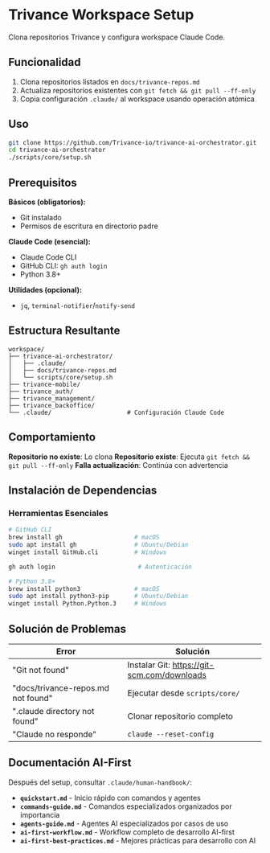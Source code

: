 # Trivance Workspace Setup

Clona repositorios Trivance y configura workspace Claude Code.

## Funcionalidad

1. Clona repositorios listados en `docs/trivance-repos.md`
2. Actualiza repositorios existentes con `git fetch && git pull --ff-only`
3. Copia configuración `.claude/` al workspace usando operación atómica

## Uso

```bash
git clone https://github.com/Trivance-io/trivance-ai-orchestrator.git
cd trivance-ai-orchestrator
./scripts/core/setup.sh
```

## Prerequisitos

**Básicos (obligatorios):**

- Git instalado
- Permisos de escritura en directorio padre

**Claude Code (esencial):**

- Claude Code CLI
- GitHub CLI: `gh auth login`
- Python 3.8+

**Utilidades (opcional):**

- `jq`, `terminal-notifier`/`notify-send`

## Estructura Resultante

```
workspace/
├── trivance-ai-orchestrator/
│   ├── .claude/
│   ├── docs/trivance-repos.md
│   └── scripts/core/setup.sh
├── trivance-mobile/
├── trivance_auth/
├── trivance_management/
├── trivance_backoffice/
└── .claude/                     # Configuración Claude Code
```

## Comportamiento

**Repositorio no existe**: Lo clona
**Repositorio existe**: Ejecuta `git fetch && git pull --ff-only`
**Falla actualización**: Continúa con advertencia

## Instalación de Dependencias

### Herramientas Esenciales

```bash
# GitHub CLI
brew install gh                    # macOS
sudo apt install gh                # Ubuntu/Debian
winget install GitHub.cli          # Windows

gh auth login                       # Autenticación

# Python 3.8+
brew install python3               # macOS
sudo apt install python3-pip       # Ubuntu/Debian
winget install Python.Python.3     # Windows
```

## Solución de Problemas

| Error                              | Solución                                    |
| ---------------------------------- | ------------------------------------------- |
| "Git not found"                    | Instalar Git: https://git-scm.com/downloads |
| "docs/trivance-repos.md not found" | Ejecutar desde `scripts/core/`              |
| ".claude directory not found"      | Clonar repositorio completo                 |
| "Claude no responde"               | `claude --reset-config`                     |

## Documentación AI-First

Después del setup, consultar `.claude/human-handbook/`:

- **`quickstart.md`** - Inicio rápido con comandos y agentes
- **`commands-guide.md`** - Comandos especializados organizados por importancia
- **`agents-guide.md`** - Agentes AI especializados por casos de uso
- **`ai-first-workflow.md`** - Workflow completo de desarrollo AI-first
- **`ai-first-best-practices.md`** - Mejores prácticas para desarrollo con AI
